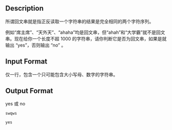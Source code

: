 ## Description

<p>所谓回文串就是指正反读取一个字符串的结果是完全相同的两个字符序列。</p><p>例如“席主席”、“天外天”、“ahaha”均是回文串，但“ahah”和“大学霸”就不是回文串。现在给你一个长度不超 1000 的字符串，请你判断它是否为回文串，如果是就输出 “yes”，否则输出 “no” 。<br /></p>

## Input Format

<p>仅一行，包含一个只可能包含大小写母、数字的字符串。<br /></p>

## Output Format

<p>yes 或 no<br /></p>

```input1
swqws
```
```output1
yes
```